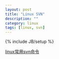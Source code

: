 ```yaml
---
layout: post
title: "Linux SVN"
description: ""
category: linux
tags: [linux, svn]
---
```

{% include JB/setup %}

[linux常用svn命令](http://blog.csdn.net/nancy198696/article/details/4059726)
